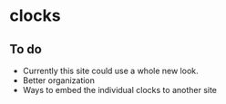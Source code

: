 # clocks

## To do
- Currently this site could use a whole new look. 
- Better organization
- Ways to embed the individual clocks to another site
